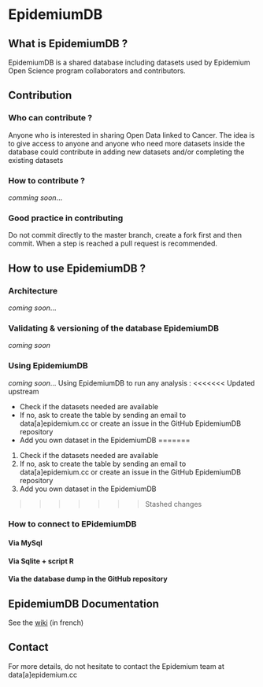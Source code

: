 # EpidemiumDB
## What is EpidemiumDB ?
EpidemiumDB is a shared database including datasets used by Epidemium Open Science program collaborators and contributors. 
## Contribution 
### Who can contribute ? 
Anyone who is interested in sharing Open Data linked to Cancer. The idea is to give access to anyone and anyone who need more datasets inside the database could contribute in adding new datasets and/or completing the existing datasets
### How to contribute ? 
*comming soon*... 
### Good practice in contributing 
Do not commit directly to the master branch, create a fork first and then commit. When a step is reached a pull request is recommended.
## How to use EpidemiumDB ?
### Architecture
*coming soon*... 
### Validating & versioning of the database EpidemiumDB
*coming soon*
### Using EpidemiumDB
*coming soon*…
Using EpidemiumDB to run any analysis : 
<<<<<<< Updated upstream
* Check if the datasets needed are available 
* If no, ask to create the table by sending an email to data[a]epidemium.cc or create an issue in the GitHub EpidemiumDB repository
* Add you own dataset in the EpidemiumDB 
=======
1. Check if the datasets needed are available 
2. If no, ask to create the table by sending an email to data[a]epidemium.cc or create an issue in the GitHub EpidemiumDB repository
3. Add you own dataset in the EpidemiumDB 
>>>>>>> Stashed changes
### How to connect to EPidemiumDB
#### Via MySql

#### Via Sqlite + script R

#### Via the database dump in the GitHub repository

## EpidemiumDB Documentation 
See the [wiki](http://wiki.epidemium.cc/wiki/EpidemiumDB) (in french)
## Contact
For more details, do not hesitate to contact the Epidemium team at data[a]epidemium.cc 

